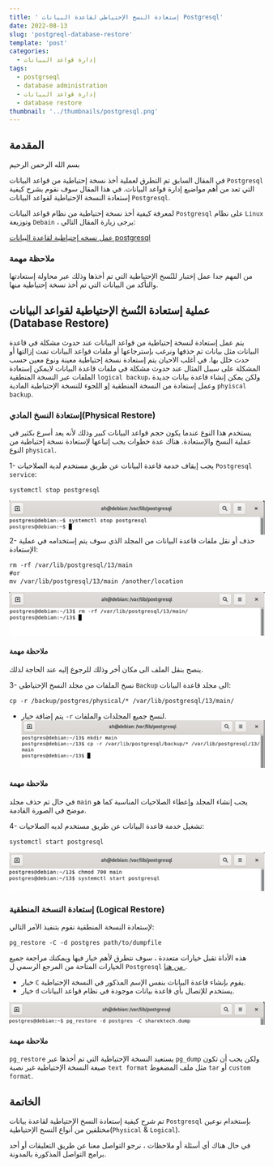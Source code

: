 ```yaml
---
title: ' إستعادة النسخ الإحتياطي لقاعدة البيانات Postgresql'
date: 2022-08-13
slug: 'postgreql-database-restore'
template: 'post'
categories:
  - إدارة قواعد البيانات
tags:
  - postgrseql
  - database administration
  - إدارة قواعد البيانات
  - database restore 
thumbnail: '../thumbnails/postgresql.png'
---
```


## المقدمة 
بسم الله الرحمن الرحيم

في المقال السابق تم التطرق لعملية أخذ نسخة إحتياطية من قواعد البيانات `Postgresql` التي تعد من أهم مواضيع إدارة قواعد البيانات. في هذا المقال سوف نقوم بشرح كيفية إستعادة النسخة الإحتياطية لقواعد البيانات `Postgresql`.

 لمعرفة كيفية أخذ نسخة إحتياطية من نظام قواعد البيانات `Postgresql` على نظام `Linux` وتوزيعة `Debain` ، يرجى زيارة المقال التالي:

[عمل نسخه إحتياطية لقاعدة البيانات postgresql](https://sharektech.com/postgreql-database-backup/)

### ملاحظة مهمة
من المهم جدا عمل إختبار للنُسخ الإحتياطية التي تم أخذها وذلك عبر محاولة إستعادتها والتأكد من البيانات التي تم أخذ نسخة إحتياطية منها. 

##  عملية إستعادة النُسخ الإحتياطية لقواعد البيانات (Database Restore)
يتم عمل إستعادة لنسخة إحتياطية من قواعد البيانات عند حدوث مشكلة في قاعدة البيانات مثل بيانات تم حذفها ونرغب بإسترجاعها أو ملفات قواعد البيانات تمت إزالتها أو حدث خلل بها.
في أغلب الاحيان يتم إستعادة نسخة إحتياطية معينة ونوع معين حسب المشكلة
على سبيل المثال عند حدوث مشكلة في ملفات قاعدة البيانات لايمكن إستعادة الملفات عبر النسخة المنطقية 
`logical backup`، ولكن يمكن إنشاء قاعدة بيانات جديدة وعمل إستعادة من النسخة المنطقية إو اللجوء للنسخة الإحتياطية المادية `phyiscal backup`.
### إستعادة النسخ المادي(Physical Restore)
يستخدم هذا النوع عندما يكون  حجم قواعد البيانات كبير وذلك لأنه يعد أسرع بكثير في عملية النسخ والإستعادة.
هناك عدة خطوات يجب إتباعها لإستعادة نسخة إحتياطية من النوع `physical`.

1- يجب إيقاف خدمة قاعدة البيانات عن طريق مستخدم لدية الصلاحيات  `Postgresql service`:
```
systemctl stop postgresql
```
![أمر postgresql-stop-service](../images/postgresql-database-restore/stop-postgresql-service.png "أمر postgresql-stop-service")
2- حذف أو نقل ملفات قاعدة البيانات من المجلد الذي سوف يتم إستخدامه في عملية الإستعادة:
```
rm -rf /var/lib/postgresql/13/main
#or
mv /var/lib/postgresql/13/main /another/location
```
![أمر remove-main-directory](../images/postgresql-database-restore/remove-main-directory.png "أمر remove-main-directory")
#### ملاحظة مهمة
ينصح بنقل الملف الى مكان أخر وذلك للرجوع إليه عند الحاجة لذلك.

3- نسخ الملفات من مجلد النسخ الإحتياطي `Backup` الى مجلد قاعدة البيانات:
```
cp -r /backup/postgres/physical/* /var/lib/postgresql/13/main/
```
- يتم إضافة خيار `-r` لنسخ جميع المجلدات والملفات.
![أمر copy-files-to-main-directory](../images/postgresql-database-restore/cp-backup-files.png "أمر copy-files-to-main-directory")
#### ملاحظة مهمة
في حال تم حذف مجلد `main` يجب إنشاء المجلد وإعطاء الصلاحيات المناسبة كما هو موضح في الصورة القادمة.

4- تشغيل خدمة قاعدة البيانات عن طريق مستخدم لديه الصلاحيات:
```
systemctl start postgresql
```
![أمر postgresql-start-service](../images/postgresql-database-restore/start-postgresql-service.png "أمر postgresql-start-service")

### إستعادة النسخة المنطقية (Logical Restore)

لإستعادة النسخة المنطقية نقوم بتنفيذ الآمر التالي:
```
pg_restore -C -d postgres path/to/dumpfile
```
هذه الأداة تقبل خيارات متعددة ، سوف نتطرق لأهم خيار فيها ويمكنك مراجعة جميع الخيارات المتاحة من المرجع الرسمي ل 
`Postgresql` [من هنا  ](https://www.postgresql.org/docs/13/app-pgrestore.html).

- خيار `C` يقوم بإنشاء قاعدة البيانات بنفس الإسم المذكور في النسخة الإحتياطية.
- خيار `d` يستخدم للإتصال بأي قاعدة بيانات موجودة في نظام قواعد البيانات.

![أمر pg-restore](../images/postgresql-database-restore/pg-restore.png "أمر pg-restore")

#### ملاحظة مهمة
`pg_restore` يستعيد النسخة الإحتياطية التي تم أخذها عبر `pg_dump` ولكن يجب أن تكون  صيغة النسخة الإحتياطية غير نصية `text format` مثل ملف المضغوط `tar` أو `custom format`.

## الخاتمة
تم شرح كيفية  إستعادة النسخ الإحتياطية لقاعدة بيانات   `Postgresql` 
بإستخدام نوعين مختلفين من أنواع النسخ الإحتياطية(`Physical` & `Logical`).

في حال هناك أي أسئلة أو ملاحظات ، نرجو 
التواصل معنا عن طريق التعليقات أو أحد برامج التواصل المذكورة بالمدونة. 


<Author slug="aalmulla" />
